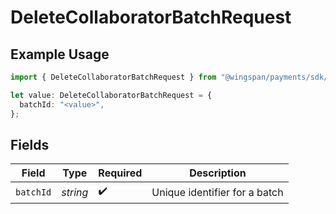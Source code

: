 # DeleteCollaboratorBatchRequest

## Example Usage

```typescript
import { DeleteCollaboratorBatchRequest } from "@wingspan/payments/sdk/models/operations";

let value: DeleteCollaboratorBatchRequest = {
  batchId: "<value>",
};
```

## Fields

| Field                         | Type                          | Required                      | Description                   |
| ----------------------------- | ----------------------------- | ----------------------------- | ----------------------------- |
| `batchId`                     | *string*                      | :heavy_check_mark:            | Unique identifier for a batch |